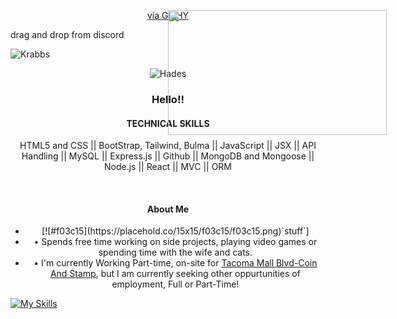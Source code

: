 <div name="Web-Developer">
<div align="center"><img src="https://media.giphy.com/media/fQZX2aoRC1Tqw/giphy.gif" width="350" height="200"       style="position:absolute" frameBorder="0" class="giphy-embed"/><p><a href="https://media.giphy.com/media/fQZX2aoRC1Tqw/giphy.gif">via GIPHY</a></p></div>
  
<div>
  
  drag and drop from discord 
  
![Krabbs](https://cdn.discordapp.com/attachments/1222280974503776346/1309255657001713724/Picsart_24-11-21_21-33-47-816.png?ex=6740ead9&is=673f9959&hm=f9b7df8ce2a686169168e79e5cdd6e9cc9a7e2c93cc714032e20ea42b5d4a06c&)

</div>

<div align=center>
  
  ![Hades](https://github.com/user-attachments/assets/779ab44b-7f6b-4d1e-ab72-c2e09f707e28)

</div>
<div align="center">
  <h3> Hello!! </h3>
  <h4 name="Technical-Skills">TECHNICAL SKILLS</h4>
  <p> HTML5 and CSS || BootStrap, Tailwind, Bulma || JavaScript || JSX || API Handling || MySQL || Express.js || Github || MongoDB and Mongoose || Node.js || React || MVC || ORM</p>
  <br/>
  <h4>About Me</h4> 
  <article>
<ul>
  


  <li > [![#f03c15](https://placehold.co/15x15/f03c15/f03c15.png)`stuff`] </li>
  <li>• Spends free time working on side projects, playing video games or spending time with the wife and cats.
  </li>
  <li>• I'm currently Working Part-time, on-site for <a href=https://tacomacoin.com>Tacoma Mall Blvd-Coin And Stamp</a>, but I am currently seeking other oppurtunities of employment, Full or Part-Time!</li>
</ul>
</div>



[![My Skills](https://skillicons.dev/icons?i=react,github)](https://skillicons.dev)


 
